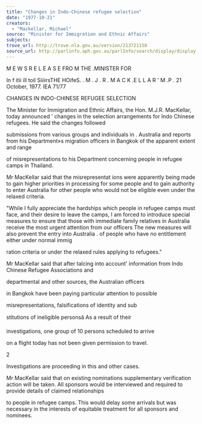 ```yaml
---
title: "Changes in Indo-Chinese refugee selection"
date: "1977-10-21"
creators:
  - "Mackellar, Michael"
source: "Minister for Immigration and Ethnic Affairs"
subjects:
trove_url: http://trove.nla.gov.au/version/213721158
source_url: http://parlinfo.aph.gov.au/parlInfo/search/display/display.w3p;query=Id%3A%22media/pressrel/HPR08003085%22
---
```


 M E W S R E L E A S E  FRO M  THE .MINISTER FOR 

 In f itii ill toil SiiiirsTHE HOifeS. . M . J .  R . M A C K .E L L A R ' M .P . 21 October, 1977. IEA 71/77

 CHANGES IN INDO-CHINESE REFUGEE SELECTION

 The Minister for Immigration and Ethnic  Affairs, the Hon. M.J.R. MacKellar, today announced ' changes in the selection arrangements for Indo­ Chinese refugees. He said the changes followed 

 submissions from various groups and individuals in  .  Australia and reports from his Department»s migration  officers in Bangkok of the apparent extent and range 

 of misrepresentations to his Department concerning  people in refugee camps in Thailand.

 Mr MacKellar said that the misrepresentat­ ions were apparently being made to gain higher priorities  in processing for some people and to gain authority to  enter Australia for other people who would not be eligible  even under the relaxed criteria.

 "While I fully appreciate the hardships which  people in refugee camps must face, and their desire to  leave the camps, I am forced to introduce special measures  to ensure that those with immediate family relatives in  Australia receive the most urgent attention from our officers  The new measures will also prevent the entry into Australia  .  of people who have no entitlement either under normal immig­

 ration criteria or under the relaxed rules applying to  refugees."

 Mr MacKellar said that after talcing into account'  information from Indo Chinese Refugee Associations and 

 departmental and other sources, the Australian officers 

 in Bangkok have been paying particular attention to possible 

 misrepresentations, falsifications of identity and sub­

 stitutions of ineligible personsâ As a result of their 

 investigations, one group of 10 persons scheduled to arrive 

 on a flight today has not been given permission to travel.

 2

 Investigations are proceeding in this and other  cases.

 Mr MacKellar said that on existing  nominations supplementary verification action will  be taken. All sponsors would be interviewed and  required to provide details of claimed relationships 

 to people in refugee camps. This would delay some  arrivals but was necessary in the interests of  equitable treatment for all sponsors and nominees.

